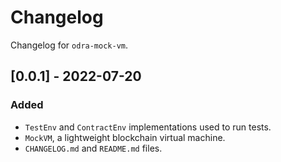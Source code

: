 # Changelog

Changelog for `odra-mock-vm`.

## [0.0.1] - 2022-07-20
### Added
- `TestEnv` and `ContractEnv` implementations used to run tests.
- `MockVM`, a lightweight blockchain virtual machine.
- `CHANGELOG.md` and `README.md` files.
